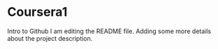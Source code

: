 # Coursera1
Intro to Github
I am editing the README file. Adding some more details about the project description.

